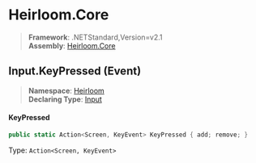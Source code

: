 # Heirloom.Core

> **Framework**: .NETStandard,Version=v2.1  
> **Assembly**: [Heirloom.Core][0]

## Input.KeyPressed (Event)

> **Namespace**: [Heirloom][0]  
> **Declaring Type**: [Input][1]

#### KeyPressed

```cs
public static Action<Screen, KeyEvent> KeyPressed { add; remove; }
```

Type: `Action<Screen, KeyEvent>`

[0]: ../../../Heirloom.Core.md
[1]: ../Input.md
